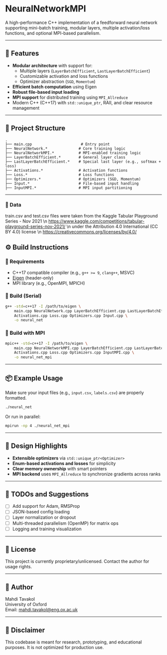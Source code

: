 
# NeuralNetworkMPI

A high-performance C++ implementation of a feedforward neural network supporting mini-batch training, modular layers, multiple activation/loss functions, and optional MPI-based parallelism.

---

## 🚀 Features

- **Modular architecture** with support for:
  - Multiple layers (`LayerBatchEfficient`, `LastLayerBatchEfficient`)
  - Customizable activation and loss functions
  - Optimizer abstraction (`SGD`, `Momentum`)
- **Efficient batch computation** using Eigen
- **Robust file-based input loading**
- **MPI support** for distributed training using `MPI_Allreduce`
- Modern C++ (C++17) with `std::unique_ptr`, RAII, and clear resource management

---

## 📁 Project Structure

```
.
├── main.cpp                      # Entry point
├── NeuralNetwork.*              # Core training logic
├── NeuralNetworkMPI.*           # MPI-enabled training logic
├── LayerBatchEfficient.*        # General layer class
├── LastLayerBatchEfficient.*    # Special last layer (e.g., softmax + loss)
├── Activations.*                # Activation functions
├── Loss.*                       # Loss functions
├── Optimizers.*                 # Optimizers (SGD, Momentum)
├── Input.*                      # File-based input handling
├── InputMPI.*                   # MPI input partitioning
```

---

### 🧱 Data
train.csv and test.csv files were taken from the Kaggle Tabular Playground Series - Nov 2021 \n
https://www.kaggle.com/competitions/tabular-playground-series-nov-2021/ \n
under the Attribution 4.0 International (CC BY 4.0) license \n
https://creativecommons.org/licenses/by/4.0/

## ⚙️ Build Instructions

### 🧱 Requirements

- C++17 compatible compiler (e.g., `g++ >= 9`, `clang++`, MSVC)
- [Eigen](https://eigen.tuxfamily.org/) (header-only)
- MPI library (e.g., OpenMPI, MPICH)

### 🧪 Build (Serial)

```bash
g++ -std=c++17 -I /path/to/eigen \
    main.cpp NeuralNetwork.cpp LayerBatchEfficient.cpp LastLayerBatchEfficient.cpp \
    Activations.cpp Loss.cpp Optimizers.cpp Input.cpp \
    -o neural_net
```

### 🚀 Build with MPI

```bash
mpic++ -std=c++17 -I /path/to/eigen \
    main.cpp NeuralNetworkMPI.cpp LayerBatchEfficient.cpp LastLayerBatchEfficient.cpp \
    Activations.cpp Loss.cpp Optimizers.cpp InputMPI.cpp \
    -o neural_net_mpi
```

---

## 📦 Example Usage

Make sure your input files (e.g., `input.csv`, `labels.csv`) are properly formatted.

```bash
./neural_net
```

Or run in parallel:

```bash
mpirun -np 4 ./neural_net_mpi
```

---

## 🧠 Design Highlights

- **Extensible optimizers** via `std::unique_ptr<Optimizer>`
- **Enum-based activations and losses** for simplicity
- **Clear memory ownership** with smart pointers
- **MPI backend** uses `MPI_Allreduce` to synchronize gradients across ranks

---

## 📌 TODOs and Suggestions

- [ ] Add support for Adam, RMSProp
- [ ] JSON-based config loading
- [ ] Layer normalization or dropout
- [ ] Multi-threaded parallelism (OpenMP) for matrix ops
- [ ] Logging and training visualization

---

## 📄 License

This project is currently proprietary/unlicensed. Contact the author for usage rights.

---

## 👤 Author

Mahdi Tavakol  
University of Oxford  
Email: mahdi.tavakol@eng.ox.ac.uk

---

## 🧪 Disclaimer

This codebase is meant for research, prototyping, and educational purposes. It is not optimized for production use.
